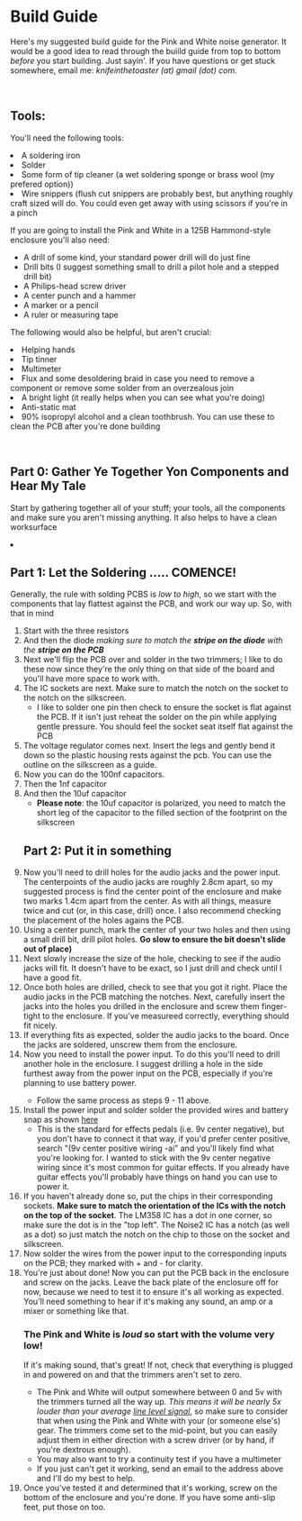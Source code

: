<h1>Build Guide</h1>
<p>Here's my suggested build guide for the Pink and White noise generator. It would be a good idea to read through the buiild guide from top to bottom <i>before</i> you start building. Just sayin'. 
  If you have questions or get stuck somewhere, email me: <i>knifeinthetoaster (at) gmail (dot) com.</i></p>
<br>
<h2>Tools:</h2>
<p>You'll need the following tools:</p>
<p><li>A soldering iron</li>
   <li>Solder</li>
   <li>Some form of tip cleaner (a wet soldering sponge or brass wool (my prefered option))
   <li>Wire snippers (flush cut snippers are probably best, but anything roughly craft sized will do. You could even get away with using scissors if you're in a pinch</li></li></p>
<p>If you are going to install the Pink and White in a 125B Hammond-style enclosure you'll also need:</p>
<ul><li>A drill of some kind, your standard power drill will do just fine</li>
    <li>Drill bits (I suggest something small to drill a pilot hole and a stepped drill bit)</li>
    <li>A Philips-head screw driver</li>
    <li>A center punch and a hammer</li>
    <li>A marker or a pencil</li>
    <li>A ruler or measuring tape</li></ul>
<p>The following would also be helpful, but aren't crucial:</p>
<p><li>Helping hands</li>
   <li>Tip tinner</li>
   <li>Multimeter</li>
   <li>Flux and some desoldering braid in case you need to remove a component or remove some solder from an overzealous join</li>
   <li>A bright light (it really helps when you can see what you're doing)</li>
   <li>Anti-static mat</li>
   <li>90% isopropyl alcohol and a clean toothbrush. You can use these to clean the PCB after you're done building</li></p>
   <br>
   <h2>Part 0: Gather Ye Together Yon Components and Hear My Tale</h2>
   <p>Start by gathering together all of your stuff; your tools, all the components and make sure you aren't missing anything. It also helps to have a clean worksurface </p>
   <p><li></li></p>
   <h2>Part 1: Let the Soldering ..... COMENCE!</h2>
   <p>Generally, the rule with solding PCBS is <i>low to high</i>, so we start with the components that lay flattest against the PCB, and work our way up. So, with that in mind
   <p><ol>
      <li>Start with the three resistors</li>
      <li>And then the diode <i>making sure to match the <b>stripe on the diode</b> with the <b>stripe on the PCB</b></i></li>
      <li>Next we'll flip the PCB over and solder in the two trimmers; I like to do these now since they're the only thing on that side of the board and you'll have more space to work with.</li>
      <li>The IC sockets are next. Make sure to match the notch on the socket to the notch on the silkscreen.
      <ul><li>I like to solder one pin then check to ensure the socket is flat against the PCB. If it isn't just reheat the solder on the pin while applying gentle pressure. You should feel the socket seat 
      itself flat against the PCB</li></ul>
      <li>The voltage regulator comes next. Insert the legs and gently bend it down so the plastic housing rests against the pcb. You can use the outline on the silkscreen as a guide. </li>
      <li>Now you can do the 100nf capacitors.</li>
      <li>Then the 1nf capacitor</li>
      <li>And then the 10uf capacitor
          <ul><li><b>Please note</b>: the 10uf capacitor is polarized, you need to match the short leg of the capacitor to the filled section of the footprint on the silkscreen</ul></li>
<h2>Part 2: Put it in something</h2>
      <li>Now you'll need to drill holes for the audio jacks and the power input. The centerpoints of the audio jacks are roughly 2.8cm apart, so my suggested process is find the center point of the
          enclosure and make two marks 1.4cm apart from the center. As with all things, measure twice and cut (or, in this case, drill) once. I also recommend checking the placement of the holes agains the 
          PCB.</li>
      <li>Using a center punch, mark the center of your two holes and then using a small drill bit, drill pilot holes. <b>Go slow to ensure the bit doesn't slide out of place)</b> </li>
      <li>Next slowly increase the size of the hole, checking to see if the audio jacks will fit. It doesn't have to be exact, so I just drill and check until I have a good fit.</li>
      <li>Once both holes are drilled, check to see that you got it right. Place the audio jacks in the PCB matching the notches. Next, carefully insert the jacks into the holes you drilled in the enclosure
          and screw them finger-tight to the enclosure. If you've measureed correctly, everything should fit nicely.</li>
      <li>If everything fits as expected, solder the audio jacks to the board. Once the jacks are soldered, unscrew them from the enclosure.</li>
      <li>Now you need to install the power input. To do this you'll need to drill another hole in the enclosure. I suggest drilling a hole in the side furthest away from the power input on the PCB, especially if you're planning to use battery power.</li>
      <ul><li>Follow the same process as steps 9 - 11 above.</li></ul>
      <li>Install the power input and solder solder the provided wires and battery snap as shown <a href="" target="_blank">here</a>
      <ul><li>This is the standard for effects pedals (i.e. 9v center negative), but you don't have to connect it that way, if you'd prefer center positive, search "(9v center positive wiring -ai" and you'll likely find what you're looking for. I wanted to stick with the 9v center negative wiring since it's most common for guitar effects. If you already have guitar effects you'll probably have things on hand you can use to power it.</li></ul></li>
     <li>If you haven't already done so, put the chips in their corresponding sockets. <b>Make sure to match the orientation of the ICs with the notch on the top of the socket</b>. The LM358 IC has a dot in one corner, so make sure the dot is in the "top left". The Noise2 IC has a notch (as well as a dot) so just match the notch on the chip to those on the socket and silkscreen.</li>
      <li>Now solder the wires from the power input to the corresponding inputs on the PCB; they marked with + and - for clarity.</li>
     <li>You're just about done! Now you can put the PCB back in the enclosure and screw on the jacks. Leave the back plate of the enclosure off for now, because we need to test it to ensure it's all working as expected. You'll need something to hear if it's making any sound, an amp or a mixer or something like that. <h3>The Pink and White is <i>loud</i> so start with the volume very low!</h3> If it's making sound, that's great! If not, check that everything is plugged in and powered on and that the trimmers aren't set to zero.</li>
     <ul><li>The Pink and White will output somewhere between 0 and 5v with the trimmers turned all the way up. <i>This means it will be nearly 5x louder than your average <a href="https://en.wikipedia.org/wiki/Line_level" target="_blank">line level signal</i></a>, so make sure to consider that when using the Pink and White with your (or someone else's) gear. The trimmers come set to the mid-point, but you can easily adjust them in either direction with a screw driver (or by hand, if you're dextrous enough).</li>
         <li>You may also want to try a continuity test if you have a multimeter</li>
         <li>If you just can't get it working, send an email to the address above and I'll do my best to help.</li></ul>
      <li>Once you've tested it and determined that it's working, screw on the bottom of the enclosure and you're done. If you have some anti-slip feet, put those on too.</li>
   </ol>
